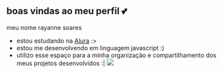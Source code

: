 ## boas vindas ao meu perfil 💕

meu nome rayanne soares

- estou estudando na [Alura](https://www.alura.com.br) :> 
- estou me desenvolvendo em linguagem javascript :)
- utilizo esse espaço para a minha organização e compartilhamento dos meus projetos desenvolvidos :|
![](https://c.tenor.com/0pQYBxuABY8AAAAd/tenor.gif)
